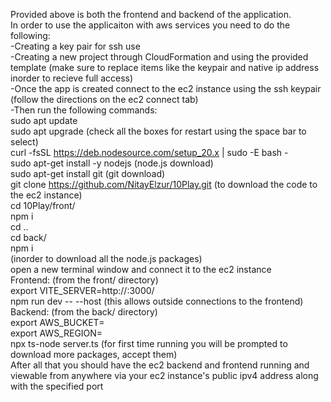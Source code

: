 Provided above is both the frontend and backend of the application.  
In order to use the applicaiton with aws services you need to do the following:  
-Creating a key pair for ssh use  
-Creating a new project through CloudFormation and using the provided template (make sure to replace items like the keypair and native ip address inorder to recieve full access)  
-Once the app is created connect to the ec2 instance using the ssh keypair (follow the directions on the ec2 connect tab)  
-Then run the following commands:  
sudo apt update  
sudo apt upgrade (check all the boxes for restart using the space bar to select)  
curl -fsSL https://deb.nodesource.com/setup_20.x | sudo -E bash -  
sudo apt-get install -y nodejs (node.js download)  
sudo apt-get install git (git download)  
git clone https://github.com/NitayElzur/10Play.git (to download the code to the ec2 instance)  
cd 10Play/front/  
npm i  
cd ..  
cd back/  
npm i  
(inorder to download all the node.js packages)  
open a new terminal window and connect it to the ec2 instance  
Frontend: (from the front/ directory)  
export VITE_SERVER=http://<ec2-public-ipv4-address>:3000/  
npm run dev -- --host (this allows outside connections to the frontend)  
Backend: (from the back/ directory)  
export AWS_BUCKET=<bucket-name>  
export AWS_REGION=<region-of-bucket>  
npx ts-node server.ts (for first time running you will be prompted to download more packages, accept them)  
After all that you should have the ec2 backend and frontend running and viewable from anywhere via your ec2 instance's public ipv4 address along with the specified port  

